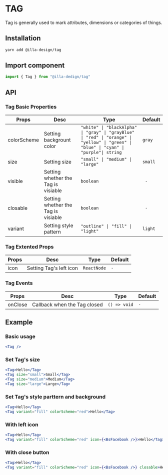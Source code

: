 # TAG

Tag is generally used to mark attributes, dimensions or categories of things.

## Installation

```bash
yarn add @illa-design/tag
```

## Import component

```jsx
import { Tag } from "@illa-dedign/tag"
```

## API

### Tag Basic Properties

| Props       | Desc                                | Type                                                         | Default   |
| ----------- | ----------------------------------- | ------------------------------------------------------------ | --------- |
| colorScheme | Setting backgrount color            | `"white" \| "blackAlpha" \| "gray" \| "grayBlue" \| "red" \| "orange" \| "yellow" \| "green" \| "blue" \| "cyan" \| "purple"\| string` | `gray`  |
| size        | Setting size                        | `"small" \| "medium" \| "large"`                             | `small` |
| visible     | Setting whether the Tag is visiable | `boolean`                                                    |` -`       |
| closable    | Setting whether the Tag is visiable | `boolean`                                                    |` -`       |
| variant     | Setting style pattern               | `"outline" \| "fill" \| "light"`                             | `light` |

### Tag Extented Props

| Props | Desc                    | Type      | Default |
| ----- | ----------------------- | --------- | ------- |
| icon  | Setting Tag's left icon | `ReactNode` | `-`       |

### Tag Events

| Props   | Desc                         | Type       | Default |
| ------- | ---------------------------- | ---------- | ------- |
| onClose | Callback when the Tag closed | `() => void` | `-`       |

## Example

### Basic usage

```jsx
<Tag />
```

### Set Tag's size

```jsx
<Tag>Hello</Tag>
<Tag size="small">Small</Tag>
<Tag size="medium">Medium</Tag>
<Tag size="large">Large</Tag>
```

### Set Tag's style parttern and background

```jsx
<Tag>Hello</Tag>
<Tag variant="fill" colorScheme="red">Hello</Tag>
```

### With left icon

```jsx
<Tag>Hello</Tag>
<Tag variant="fill" colorScheme="red" icon={<BsFacebook />}>Hello</Tag>
```

### With close button

```jsx
<Tag>Hello</Tag>
<Tag variant="fill" colorScheme="red" icon={<BsFacebook />} closable>Hello</Tag>
```
